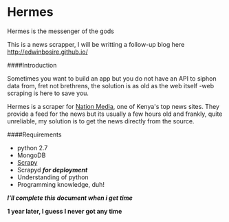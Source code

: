 Hermes
======
Hermes is the messenger of the gods


This is a news scrapper, I will be writting a follow-up blog here http://edwinbosire.github.io/

####Introduction

Sometimes you want to build an app but you do not have an API to siphon data from, fret not brethrens, the solution is as old as the web itself -web scraping is here to save you.

Hermes is a scraper for [Nation Media](nation.co.ke), one of Kenya's top news sites. They provide a feed for the news but its usually a few hours old and frankly, quite unreliable, my solution is to get the news directly from the source.

####Requirements
- python 2.7
- MongoDB
- [Scrapy](http://scrapy.org/)
- Scrapyd ***for deployment***
- Understanding of python
- Programming knowledge, duh!

***I'll complete this document when i get time***

****1 year later, I guess I never got any time****
